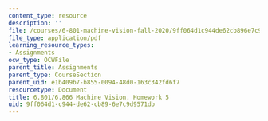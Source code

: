 ```yaml
---
content_type: resource
description: ''
file: /courses/6-801-machine-vision-fall-2020/9ff064d1c944de62cb896e7c9d9571db_MIT6_801F20_hw5.pdf
file_type: application/pdf
learning_resource_types:
- Assignments
ocw_type: OCWFile
parent_title: Assignments
parent_type: CourseSection
parent_uid: e1b409b7-b855-0094-48d0-163c342fd6f7
resourcetype: Document
title: 6.801/6.866 Machine Vision, Homework 5
uid: 9ff064d1-c944-de62-cb89-6e7c9d9571db
---
```

